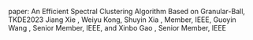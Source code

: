 paper: An Efficient Spectral Clustering Algorithm Based on Granular-Ball, TKDE2023
Jiang Xie , Weiyu Kong, Shuyin Xia , Member, IEEE, Guoyin Wang , Senior Member, IEEE, and Xinbo Gao , Senior Member, IEEE

